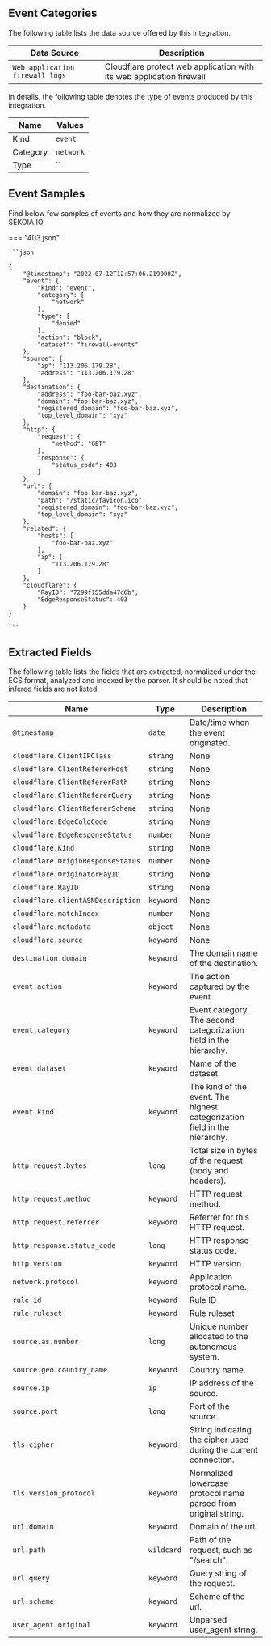 
## Event Categories


The following table lists the data source offered by this integration.

| Data Source | Description                          |
| ----------- | ------------------------------------ |
| `Web application firewall logs` | Cloudflare protect web application with its web application firewall |





In details, the following table denotes the type of events produced by this integration.

| Name | Values |
| ---- | ------ |
| Kind | `event` |
| Category | `network` |
| Type | `` |




## Event Samples

Find below few samples of events and how they are normalized by SEKOIA.IO.


=== "403.json"

    ```json
	
    {
        "@timestamp": "2022-07-12T12:57:06.219000Z",
        "event": {
            "kind": "event",
            "category": [
                "network"
            ],
            "type": [
                "denied"
            ],
            "action": "block",
            "dataset": "firewall-events"
        },
        "source": {
            "ip": "113.206.179.28",
            "address": "113.206.179.28"
        },
        "destination": {
            "address": "foo-bar-baz.xyz",
            "domain": "foo-bar-baz.xyz",
            "registered_domain": "foo-bar-baz.xyz",
            "top_level_domain": "xyz"
        },
        "http": {
            "request": {
                "method": "GET"
            },
            "response": {
                "status_code": 403
            }
        },
        "url": {
            "domain": "foo-bar-baz.xyz",
            "path": "/static/favicon.ico",
            "registered_domain": "foo-bar-baz.xyz",
            "top_level_domain": "xyz"
        },
        "related": {
            "hosts": [
                "foo-bar-baz.xyz"
            ],
            "ip": [
                "113.206.179.28"
            ]
        },
        "cloudflare": {
            "RayID": "7299f155dda47d6b",
            "EdgeResponseStatus": 403
        }
    }
    	
	```





## Extracted Fields

The following table lists the fields that are extracted, normalized under the ECS format, analyzed and indexed by the parser. It should be noted that infered fields are not listed.

| Name | Type | Description                |
| ---- | ---- | ---------------------------|
|`@timestamp` | `date` | Date/time when the event originated. |
|`cloudflare.ClientIPClass` | `string` | None |
|`cloudflare.ClientRefererHost` | `string` | None |
|`cloudflare.ClientRefererPath` | `string` | None |
|`cloudflare.ClientRefererQuery` | `string` | None |
|`cloudflare.ClientRefererScheme` | `string` | None |
|`cloudflare.EdgeColoCode` | `string` | None |
|`cloudflare.EdgeResponseStatus` | `number` | None |
|`cloudflare.Kind` | `string` | None |
|`cloudflare.OriginResponseStatus` | `number` | None |
|`cloudflare.OriginatorRayID` | `string` | None |
|`cloudflare.RayID` | `string` | None |
|`cloudflare.clientASNDescription` | `keyword` | None |
|`cloudflare.matchIndex` | `number` | None |
|`cloudflare.metadata` | `object` | None |
|`cloudflare.source` | `keyword` | None |
|`destination.domain` | `keyword` | The domain name of the destination. |
|`event.action` | `keyword` | The action captured by the event. |
|`event.category` | `keyword` | Event category. The second categorization field in the hierarchy. |
|`event.dataset` | `keyword` | Name of the dataset. |
|`event.kind` | `keyword` | The kind of the event. The highest categorization field in the hierarchy. |
|`http.request.bytes` | `long` | Total size in bytes of the request (body and headers). |
|`http.request.method` | `keyword` | HTTP request method. |
|`http.request.referrer` | `keyword` | Referrer for this HTTP request. |
|`http.response.status_code` | `long` | HTTP response status code. |
|`http.version` | `keyword` | HTTP version. |
|`network.protocol` | `keyword` | Application protocol name. |
|`rule.id` | `keyword` | Rule ID |
|`rule.ruleset` | `keyword` | Rule ruleset |
|`source.as.number` | `long` | Unique number allocated to the autonomous system. |
|`source.geo.country_name` | `keyword` | Country name. |
|`source.ip` | `ip` | IP address of the source. |
|`source.port` | `long` | Port of the source. |
|`tls.cipher` | `keyword` | String indicating the cipher used during the current connection. |
|`tls.version_protocol` | `keyword` | Normalized lowercase protocol name parsed from original string. |
|`url.domain` | `keyword` | Domain of the url. |
|`url.path` | `wildcard` | Path of the request, such as "/search". |
|`url.query` | `keyword` | Query string of the request. |
|`url.scheme` | `keyword` | Scheme of the url. |
|`user_agent.original` | `keyword` | Unparsed user_agent string. |

